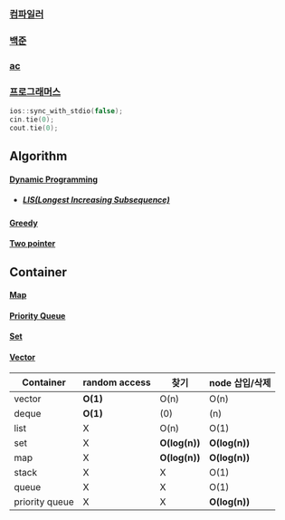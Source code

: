 ### <a href="https://www.onlinegdb.com/">컴파일러</a>
### <a href="https://www.acmicpc.net/">백준</a>
### <a href="https://solved.ac/">ac</a>
### <a href="https://programmers.co.kr/learn/challenges?tab=algorithm_practice_kit">프로그래머스</a>

```cpp
ios::sync_with_stdio(false);
cin.tie(0);
cout.tie(0);
```

## Algorithm
#### <a href="Dynamic Programming/Dynamic Programming.md">Dynamic Programming</a>
* ##### <a href="Dynamic Programming/LIS.md">LIS(Longest Increasing Subsequence)</a>
#### <a href="Greedy/Greedy.md">Greedy</a>
#### <a href="Two pointer/Two pointer.md">Two pointer</a>

## Container
#### <a href="Hash/map.md">Map</a>
#### <a href="Priority Queue/Priority Queue.md">Priority Queue</a>
#### <a href="Hash/set.md">Set</a>
#### <a href="String/Vector.md">Vector</a>

|Container|random access|찾기|node 삽입/삭제|
|---|---|---|---|
|vector|**O(1)**|O(n)|O(n)|
|deque|**O(1)**|(0)|(n)|
|list|X|O(n)|O(1)|
|set|X|**O(log(n))**|**O(log(n))**|
|map|X|**O(log(n))**|**O(log(n))**|
|stack|X|X|O(1)|
|queue|X|X|O(1)|
|priority queue|X|X|**O(log(n))**|
